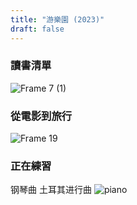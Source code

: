 ```yaml
---
title: "游樂園 (2023)"
draft: false
---
```



### 讀書清單

![Frame 7 (1)](https://user-images.githubusercontent.com/89154660/236112536-57e36892-792d-4119-afc9-4ad32f06d0d6.png)


### 從電影到旅行
![Frame 19](https://user-images.githubusercontent.com/89154660/236143100-a1cd62b4-8e46-437e-9cee-d4ba28707141.png)


### 正在練習
钢琴曲 土耳其进行曲
![piano](https://user-images.githubusercontent.com/89154660/236120971-e8614ad6-c792-4d8d-b828-b050dace9da0.png)